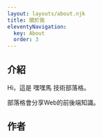 ```yaml
---
layout: layouts/about.njk
title: 關於我
eleventyNavigation:
  key: About
  order: 3
---
```


## 介紹

Hi，這是 嘿嘿馬 技術部落格。

部落格會分享Web的前後端知識。

## 作者

<!-- 底下交給 layout 來自動渲染 -->


